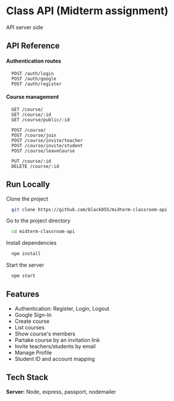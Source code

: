 
# Class API (Midterm assignment)

API server side



## API Reference

#### Authentication routes

```http
  POST /auth/login
  POST /auth/google
  POST /auth/register
```

#### Course management

```http 
  GET /course/
  GET /course/:id
  GET /course/public/:id

  POST /course/
  POST /course/join
  POST /course/invite/teacher
  POST /course/invite/student
  POST /course/leaveCourse

  PUT /course/:id
  DELETE /course/:id
```


## Run Locally

Clone the project

```bash
  git clone https://github.com/black055/midterm-classroom-api
```

Go to the project directory

```bash
  cd midterm-classroom-api
```

Install dependencies

```bash
  npm install
```

Start the server

```bash
  npm start
```


## Features

- Authentication: Register, Login, Logout
- Google Sign-In
- Create course
- List courses
- Show course's members
- Partake course by an invitation link
- Invite teachers/students by email
- Manage Profile
- Student ID and account mapping


## Tech Stack


**Server:** Node, express, passport, nodemailer

